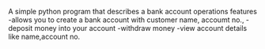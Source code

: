  A simple python program  that describes a bank account operations 
    features
    -allows you to create a bank account with customer name, accoumt no., 
    -deposit money into your account
    -withdraw money
    -view account details like name,account no.
